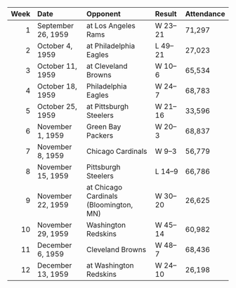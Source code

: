 |   Week | Date               | Opponent                               | Result   | Attendance   |
|-------:|:-------------------|:---------------------------------------|:---------|:-------------|
|      1 | September 26, 1959 | at Los Angeles Rams                    | W 23–21  | 71,297       |
|      2 | October 4, 1959    | at Philadelphia Eagles                 | L 49–21  | 27,023       |
|      3 | October 11, 1959   | at Cleveland Browns                    | W 10–6   | 65,534       |
|      4 | October 18, 1959   | Philadelphia Eagles                    | W 24–7   | 68,783       |
|      5 | October 25, 1959   | at Pittsburgh Steelers                 | W 21–16  | 33,596       |
|      6 | November 1, 1959   | Green Bay Packers                      | W 20–3   | 68,837       |
|      7 | November 8, 1959   | Chicago Cardinals                      | W 9–3    | 56,779       |
|      8 | November 15, 1959  | Pittsburgh Steelers                    | L 14–9   | 66,786       |
|      9 | November 22, 1959  | at Chicago Cardinals (Bloomington, MN) | W 30–20  | 26,625       |
|     10 | November 29, 1959  | Washington Redskins                    | W 45–14  | 60,982       |
|     11 | December 6, 1959   | Cleveland Browns                       | W 48–7   | 68,436       |
|     12 | December 13, 1959  | at Washington Redskins                 | W 24–10  | 26,198       |